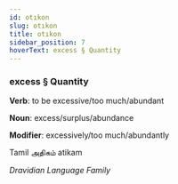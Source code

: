 ```yaml
---
id: otıkon
slug: otıkon
title: otıkon
sidebar_position: 7
hoverText: excess § Quantity
---
```


### excess § Quantity

**Verb**: to be excessive/too much/abundant

**Noun**: excess/surplus/abundance

**Modifier**: excessively/too much/abundantly

Tamil அதிகம் atikam 

*Dravidian Language Family*